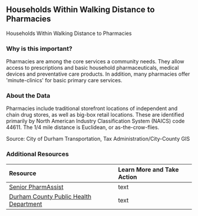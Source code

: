 ## Households Within Walking Distance to Pharmacies
Households Within Walking Distance to Pharmacies

### Why is this important?
Pharmacies are among the core services a community needs. They allow access to prescriptions and basic household pharmaceuticals, medical devices and preventative care products. In addition, many pharmacies offer 'minute-clinics' for basic primary care services.

### About the Data
Pharmacies include traditional storefront locations of independent and chain drug stores, as well as big-box retail locations. These are identified primarily by North American Industry Classification System (NAICS) code 44611. The 1/4 mile distance is Euclidean, or as-the-crow-flies.

Source: City of Durham Transportation, Tax Administration/City-County GIS

### Additional Resources

|Resource | Learn More and Take Action | 
|:--- | :--- |
|[Senior PharmAssist](http://www.seniorpharmassist.org/) | text
|[Durham County Public Health Department](http://dconc.gov/government/departments-f-z/public-health)| text
